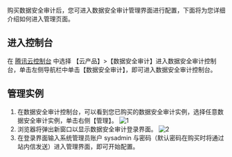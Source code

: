 购买数据安全审计后，您可进入数据安全审计管理界面进行配置，下面将为您详细介绍如何进入管理页面。
## 进入控制台
在 [腾讯云控制台](https://console.cloud.tencent.com/) 中选择 【云产品】>【数据安全审计】进入数据安全审计控制台，单击左侧导航栏中单击【数据安全审计】，即可进入数据安全审计控制台。

## 管理实例
1. 在数据安全审计控制台，可以看到您已购买的数据安全审计实例，选择任意数据安全审计实例，单击右侧【管理】。
 ![1](https://main.qcloudimg.com/raw/e9874bf2fe6ab07763ead738a1f1e79b.png)
2. 浏览器将弹出新窗口以显示数据安全审计登录界面。
 ![2](https://main.qcloudimg.com/raw/3b7e33a795145c968d2faad64c01521d.png)
3. 在登录界面输入系统管理员账户 sysadmin 与密码（默认密码在购买时将通过站内信发送）进入管理界面，即可开始配置。

